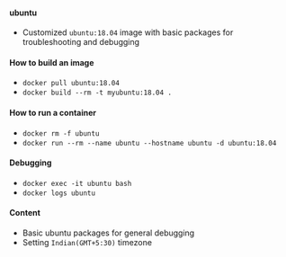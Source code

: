 #### ubuntu

* Customized `ubuntu:18.04` image with basic packages for troubleshooting and debugging

#### How to build an image

* `docker pull ubuntu:18.04`
* `docker build --rm -t myubuntu:18.04 .`

#### How to run a container

* `docker rm -f ubuntu`
* `docker run --rm --name ubuntu --hostname ubuntu -d ubuntu:18.04`

#### Debugging

* `docker exec -it ubuntu bash`
* `docker logs ubuntu`

#### Content

* Basic ubuntu packages for general debugging
* Setting `Indian(GMT+5:30)` timezone
